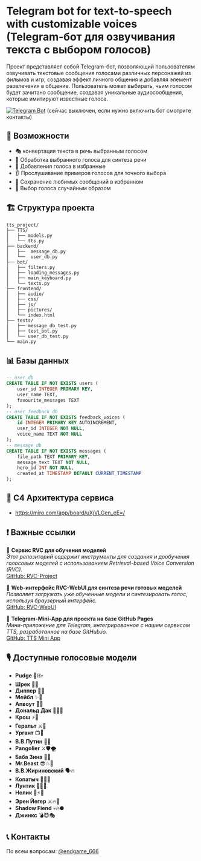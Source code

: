 # Telegram bot for text-to-speech with customizable voices (Telegram-бот для озвучивания текста с выбором голосов)

Проект представляет собой Telegram-бот, позволяющий пользователям озвучивать текстовые сообщения голосами различных персонажей из фильмов и игр, создавая эффект личного общения и добавляя элемент развлечения в общение. Пользователь может выбирать, чьим голосом будет зачитано сообщение, создавая уникальные аудиосообщения, которые имитируют известные голоса.

[![Telegram Bot](https://img.shields.io/badge/Использовать_Бот-@voice__changer__6__bot-blue?logo=telegram)](https://t.me/voice_changer_6_bot)  (сейчас выключен, если нужно включить бот смотрите контакты)

## 🚀 Возможности

- 🎭 конвертация текста в речь выбранным голосом
- 📝 Обработка выбранного голоса для синтеза речи
- 🧮 Добавления голоса в избранные  
- 👂 Прослушивание примеров голосов для точного выбора
- 💾 Сохранение любимых сообщений в избранном
- 🎰 Выбор голоса случайным образом

## 🏗 Структура проекта

```
tts_project/
├── TTS/
│   ├── models.py
│   └── tts.py
├── backend/
│   ├──  message_db.py
│   └──  user_db.py
├── bot/
│   ├── filters.py
│   ├── loading_messages.py
│   ├── main_keyboard.py
│   └── texts.py
├── frontend/
│   ├── audio/
│   ├── css/
│   ├── js/
│   ├── pictures/
│   └── index.html
├── tests/
│   ├── message_db_test.py
│   ├── test_bot.py
│   └── user_db_test.py
└── main.py
```
## 📊 Базы данных
```sql
-- user_db
CREATE TABLE IF NOT EXISTS users (
    user_id INTEGER PRIMARY KEY,
    user_name TEXT,
    favourite_messages TEXT
);
-- user_feedback_db
CREATE TABLE IF NOT EXISTS feedback_voices (
    id INTEGER PRIMARY KEY AUTOINCREMENT,
    user_id INTEGER NOT NULL,
    voice_name TEXT NOT NULL
);
-- message_db
CREATE TABLE IF NOT EXISTS messages (
    file_path TEXT PRIMARY KEY,
    message_text TEXT NOT NULL,
    hero_id INT NOT NULL,
    created_at TIMESTAMP DEFAULT CURRENT_TIMESTAMP
);
```
## 🗾 C4 Архитектура сервиса 
- https://miro.com/app/board/uXjVLGen_eE=/

## ❗️ Важные ссылки

🔹 **Сервис RVC для обучения моделей**  
_Этот репозиторий содержит инструменты для создания и дообучения голосовых моделей с использованием Retrieval-based Voice Conversion (RVC)._  
[GitHub: RVC-Project](https://github.com/RVC-Project/Retrieval-based-Voice-Conversion-WebUI)

🔹 **Web-интерфейс RVC-WebUI для синтеза речи готовых моделей**  
_Позволяет загружать уже обученные модели и синтезировать голос, используя браузерный интерфейс._  
[GitHub: RVC-WebUI](https://github.com/litagin02/rvc-tts-webui)

🔹 **Telegram-Mini-App для проекта на базе GitHub Pages**  
_Мини-приложение для Telegram, интегрированное с нашим сервисом TTS, разработанное на базе GitHub.io._  
[GitHub: TTS Mini App](https://github.com/Endgame-666/tts_project_mini_app)

## 🎙️ Доступные голосовые модели

- **Pudge** 🔪⛓️💀  
- **Шрек** 💚🤬  
- **Диппер** 🧢🔦  
- **Мейбл** ✨🦄  
- **Апвоут** 💬❔  
- **Дональд Дак** 🦆🌊😠  
- **Крош** ⚡🐇  
- **Геральт** ⚔️🐺  
- **Ургант** 📺🎥  
- **В.В.Путин** 👑🐻  
- **Pangolier** ⚔️🛡️🌪️  
- **Баба Зина** 👵🔪  
- **Mr.Beast** 😎💥🚀  
- **В.В.Жириновский** 🗣️🔥  
- **Копатыч** 🐻🍯🌿  
- **Лунтик** 🌙✨🐝  
- **Нолик** 🔧⚡🔩  
- **Эрен Йегер** ⚔️🔥💢  
- **Shadow Fiend** 💀🔥🌑  
- **Джинкс** 💣😈🎭  

## 📞 Контакты

По всем вопросам: [@endgame_666](https://t.me/endgame_666)
